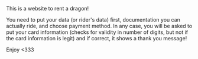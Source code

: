 This is a website to rent a dragon!

You need to put your data (or rider's data) first, documentation you can actually ride, and choose payment method. 
In any case, you will be asked to put your card information 
(checks for validity in number of digits, but not if the card information is legit)
and if correct, it shows a thank you message!


Enjoy <333

